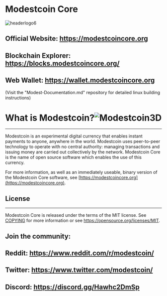 Modestcoin Core
=====================================
![headerlogo6](https://user-images.githubusercontent.com/99905005/170703840-e75ace8d-13f8-474c-bc5d-3ff17ec823a6.png)
## Official Website: https://modestcoincore.org
## Blockchain Explorer: https://blocks.modestcoincore.org/ 
## Web Wallet: https://wallet.modestcoincore.org
                                                                             

(Visit the "Modest-Documentation.md" repository for detailed linux building instructions)

# What is Modestcoin?![Modestcoin3D](https://user-images.githubusercontent.com/99905005/170621321-df3be5ed-81f4-42fd-ab6f-04f31376b46b.png)
----------------

Modestcoin is an experimental digital currency that enables instant payments to
anyone, anywhere in the world. Modestcoin uses peer-to-peer technology to operate
with no central authority: managing transactions and issuing money are carried
out collectively by the network. Modestcoin Core is the name of open source
software which enables the use of this currency.

For more information, as well as an immediately useable, binary version of
the Modestcoin Core software, see [https://modestcoincore.org](https://modestcoincore.org).



## License
-------

Modestcoin Core is released under the terms of the MIT license. See [COPYING](COPYING) for more
information or see https://opensource.org/licenses/MIT.



## Join the community:
## Reddit: https://www.reddit.com/r/modestcoin/                                                                                
## Twitter: https://www.twitter.com/modestcoin/
## Discord: https://discord.gg/Hawhc2DmSp
